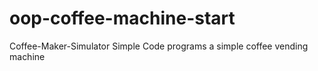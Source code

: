 # oop-coffee-machine-start
Coffee-Maker-Simulator
Simple Code programs a simple coffee vending machine
